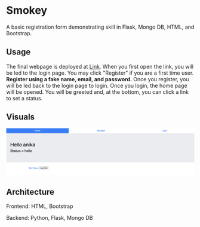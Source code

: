 # Smokey

A basic registration form demonstrating skill in Flask, Mongo DB, HTML, and Bootstrap. 

## Usage 

The final webpage is deployed at [Link](http://smokeywizard.herokuapp.com). When you first open the link, you will be led to the login page. You may click "Register" if you are a first time user. **Register using a fake name, email, and password.** Once you register, you will be led back to the login page to login. Once you login, the home page will be opened. You will be greeted and, at the bottom, you can click a link to set a status. 

## Visuals

![Home Page](readme_images/home.png)

## Architecture

Frontend: HTML, Bootstrap

Backend: Python, Flask, Mongo DB
